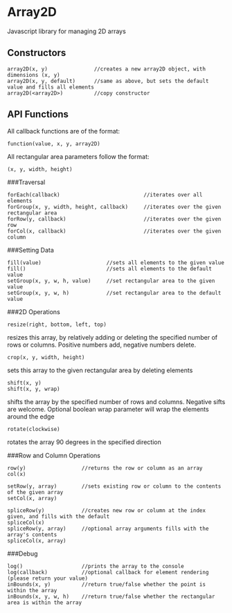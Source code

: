 Array2D
=======

Javascript library for managing 2D arrays


Constructors
------------

	array2D(x, y)				//creates a new array2D object, with dimensions (x, y)
	array2D(x, y, default)		//same as above, but sets the default value and fills all elements
	array2D(<array2D>)			//copy constructor



API Functions
------------

All callback functions are of the format:

	function(value, x, y, array2D)

All rectangular area parameters follow the format:

	(x, y, width, height)

###Traversal

	forEach(callback)							//iterates over all elements
	forGroup(x, y, width, height, callback)		//iterates over the given rectangular area
	forRow(y, callback)							//iterates over the given row
	forCol(x, callback)							//iterates over the given column

###Setting Data

	fill(value)						//sets all elements to the given value
	fill()							//sets all elements to the default value
	setGroup(x, y, w, h, value)		//set rectangular area to the given value
	setGroup(x, y, w, h)			//set rectangular area to the default value

###2D Operations

	resize(right, bottom, left, top)

resizes this array, by relatively adding or deleting the specified number of rows or columns. Positive numbers add, negative numbers delete.

	crop(x, y, width, height)

sets this array to the given rectangular area by deleting elements

	shift(x, y)
	shift(x, y, wrap)

shifts the array by the specified number of rows and columns. Negative sifts are welcome. Optional boolean wrap parameter will wrap the elements around the edge

	rotate(clockwise)

rotates the array 90 degrees in the specified direction

###Row and Column Operations

	row(y)					//returns the row or column as an array
	col(x)

	setRow(y, array)		//sets existing row or column to the contents of the given array
	setCol(x, array)

	spliceRow(y)			//creates new row or column at the index given, and fills with the default
	spliceCol(x)
	spliceRow(y, array)		//optional array arguments fills with the array's contents
	spliceCol(x, array)

###Debug

	log()					//prints the array to the console
	log(callback)			//optional callback for element rendering (please return your value)
	inBounds(x, y)			//return true/false whether the point is within the array
	inBounds(x, y, w, h)	//return true/false whether the rectangular area is within the array